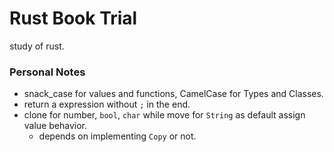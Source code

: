 # Rust Book Trial

study of rust.

### Personal Notes

- snack_case for values and functions, CamelCase for Types and Classes.
- return a expression without `;` in the end.
- clone for number, `bool`, `char` while move for `String` as default assign value behavior.
    - depends on implementing `Copy` or not.
